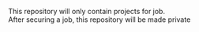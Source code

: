 This repository will only contain projects for job.  
After securing a job, this repository will be made private  
